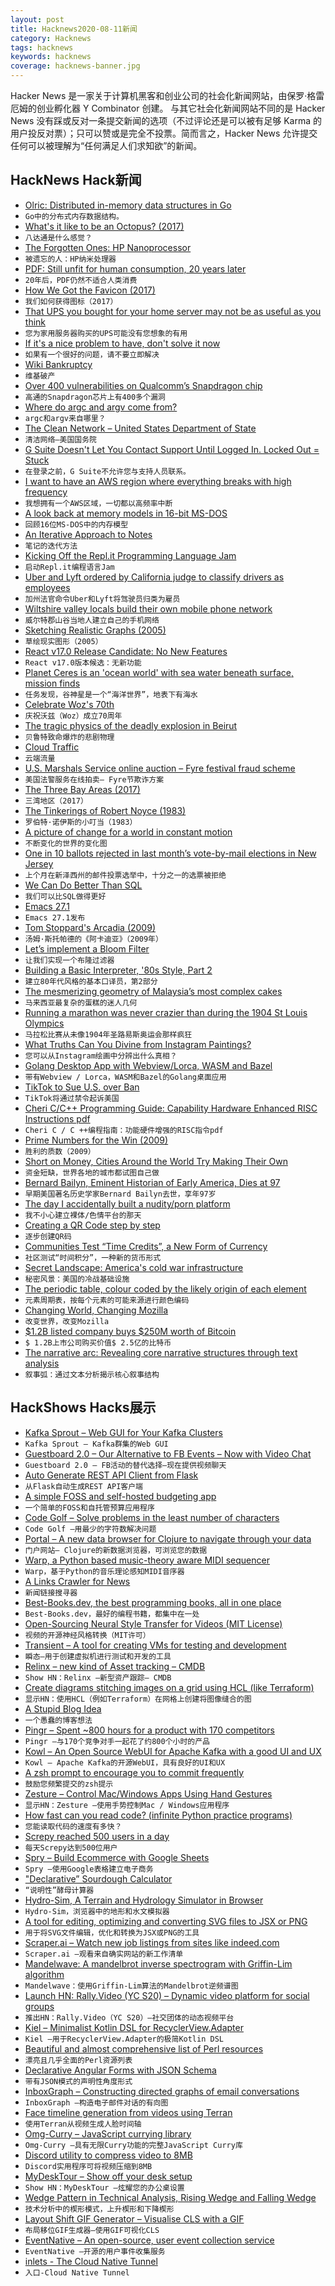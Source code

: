 ```yaml
---
layout: post
title: Hacknews2020-08-11新闻
category: Hacknews
tags: hacknews
keywords: hacknews
coverage: hacknews-banner.jpg
---
```


Hacker News 是一家关于计算机黑客和创业公司的社会化新闻网站，由保罗·格雷厄姆的创业孵化器 Y Combinator 创建。
与其它社会化新闻网站不同的是 Hacker News 没有踩或反对一条提交新闻的选项（不过评论还是可以被有足够 Karma 的用户投反对票）；只可以赞或是完全不投票。简而言之，Hacker News 允许提交任何可以被理解为“任何满足人们求知欲”的新闻。

## HackNews Hack新闻


- [Olric: Distributed in-memory data structures in Go](https://github.com/buraksezer/olric/releases/tag/v0.3.0-beta.1#=)
- `Go中的分布式内存数据结构。`
- [What's it like to be an Octopus? (2017)](https://www.lrb.co.uk/the-paper/v39/n17/amia-srinivasan/the-sucker-the-sucker)
- `八达通是什么感觉？`
- [The Forgotten Ones: HP Nanoprocessor](http://www.cpushack.com/2020/08/09/the-forgotten-ones-hp-nanoprocessor/)
- `被遗忘的人：HP纳米处理器`
- [PDF: Still unfit for human consumption, 20 years later](https://www.nngroup.com/articles/pdf-unfit-for-human-consumption/)
- `20年后，PDF仍然不适合人类消费`
- [How We Got the Favicon (2017)](https://thehistoryoftheweb.com/how-we-got-the-favicon/)
- `我们如何获得图标（2017）`
- [That UPS you bought for your home server may not be as useful as you think](https://fitzcarraldoblog.wordpress.com/2020/08/09/that-ups-you-bought-for-your-home-server-may-not-be-as-useful-as-you-think/)
- `您为家用服务器购买的UPS可能没有您想象的有用`
- [If it's a nice problem to have, don't solve it now](https://davnicwil.com/if-its-a-nice-problem-to-have-dont-solve-it-now)
- `如果有一个很好的问题，请不要立即解决`
- [Wiki Bankruptcy](https://critter.blog/2020/08/10/wiki-bankruptcy/)
- `维基破产`
- [Over 400 vulnerabilities on Qualcomm’s Snapdragon chip](https://blog.checkpoint.com/2020/08/06/achilles-small-chip-big-peril/)
- `高通的Snapdragon芯片上有400多个漏洞`
- [Where do argc and argv come from?](https://briancallahan.net/blog/20200808.html)
- `argc和argv来自哪里？`
- [The Clean Network – United States Department of State](https://www.state.gov/5g-clean-network/)
- `清洁网络–美国国务院`
- [G Suite Doesn't Let You Contact Support Until Logged In. Locked Out = Stuck](item?id=24109809)
- `在登录之前，G Suite不允许您与支持人员联系。`
- [I want to have an AWS region where everything breaks with high frequency](https://twitter.com/cperciva/status/1292260921893457920)
- `我想拥有一个AWS区域，一切都以高频率中断`
- [A look back at memory models in 16-bit MS-DOS](https://devblogs.microsoft.com/oldnewthing/20200728-00/?p=104012)
- `回顾16位MS-DOS中的内存模型`
- [An Iterative Approach to Notes](https://medium.com/@bytebase/an-iterative-approach-to-notes-f1c2a28c4d29)
- `笔记的迭代方法`
- [Kicking Off the Repl.it Programming Language Jam](https://repl.it/talk/announcements/Programming-Language-Jam-Let-the-hacking-begin/49105)
- `启动Repl.it编程语言Jam`
- [Uber and Lyft ordered by California judge to classify drivers as employees](https://www.theverge.com/2020/8/10/21362460/uber-lyft-drivers-employees-california-court-ruling)
- `加州法官命令Uber和Lyft将驾驶员归类为雇员`
- [Wiltshire valley locals build their own mobile phone network](https://www.newscabal.co.uk/wiltshire-valley-locals-build-their-own-mobile-phone-network/)
- `威尔特郡山谷当地人建立自己的手机网络`
- [Sketching Realistic Graphs (2005)](https://statmodeling.stat.columbia.edu/2005/12/26/making_realisti/)
- `草绘现实图形（2005）`
- [React v17.0 Release Candidate: No New Features](https://reactjs.org/blog/2020/08/10/react-v17-rc.html)
- `React v17.0版本候选：无新功能`
- [Planet Ceres is an 'ocean world' with sea water beneath surface, mission finds](https://www.theguardian.com/science/2020/aug/10/planet-ceres-ocean-world-sea-water-beneath-surface)
- `任务发现，谷神星是一个“海洋世界”，地表下有海水`
- [Celebrate Woz's 70th](https://www.wozbday.com)
- `庆祝沃兹（Woz）成立70周年`
- [The tragic physics of the deadly explosion in Beirut](https://www.wired.com/story/tragic-physics-deadly-explosion-beirut/)
- `贝鲁特致命爆炸的悲剧物理`
- [Cloud Traffic](https://www.tbray.org/ongoing/When/202x/2020/08/09/Service-Fabric-News)
- `云端流量`
- [U.S. Marshals Service online auction – Fyre festival fraud scheme](https://txauction.com/auctions/911/)
- `美国法警服务在线拍卖– Fyre节欺诈方案`
- [The Three Bay Areas (2017)](https://thebolditalic.com/the-three-bay-areas-b09aa2c4d727)
- `三湾地区（2017）`
- [The Tinkerings of Robert Noyce (1983)](https://www.esquire.com/news-politics/a12149389/robert-noyce-tom-wolfe/)
- `罗伯特·诺伊斯的小叮当（1983）`
- [A picture of change for a world in constant motion](https://www.nytimes.com/interactive/2020/08/07/arts/design/hokusai-fuji.html)
- `不断变化的世界的变化图`
- [One in 10 ballots rejected in last month’s vote-by-mail elections in New Jersey](https://www.njspotlight.com/2020/06/one-in-10-ballots-rejected-in-last-months-vote-by-mail-elections/)
- `上个月在新泽西州的邮件投票选举中，十分之一的选票被拒绝`
- [We Can Do Better Than SQL](https://edgedb.com/blog/we-can-do-better-than-sql/)
- `我们可以比SQL做得更好`
- [Emacs 27.1](https://lists.gnu.org/archive/html/emacs-devel/2020-08/msg00237.html)
- `Emacs 27.1发布`
- [Tom Stoppard's Arcadia (2009)](https://www.independent.co.uk/arts-entertainment/theatre-dance/features/is-tom-stoppards-arcadia-the-greatest-play-of-our-age-1688852.html)
- `汤姆·斯托帕德的《阿卡迪亚》（2009年）`
- [Let’s implement a Bloom Filter](https://onatm.dev/2020/08/10/let-s-implement-a-bloom-filter/)
- `让我们实现一个布隆过滤器`
- [Building a Basic Interpreter, '80s Style, Part 2](https://able.bio/kerrishotts/building-a-basic-interpreter-80s-style-part-2--e91250f1)
- `建立80年代风格的基本口译员，第2部分`
- [The mesmerizing geometry of Malaysia’s most complex cakes](https://www.atlasobscura.com/articles/kek-lapis-sarawak)
- `马来西亚最复杂的蛋糕的迷人几何`
- [Running a marathon was never crazier than during the 1904 St Louis Olympics](https://www.abc.net.au/news/2020-07-26/the-wildest-olympic-event-in-modern-history/12467362)
- `马拉松比赛从未像1904年圣路易斯奥运会那样疯狂`
- [What Truths Can You Divine from Instagram Paintings?](https://www.thenation.com/article/culture/painting-instagram-essay/)
- `您可以从Instagram绘画中分辨出什么真相？`
- [Golang Desktop App with Webview/Lorca, WASM and Bazel](https://maori.geek.nz/golang-desktop-app-with-webview-lorca-wasm-and-bazel-3283813bf89)
- `带有Webview / Lorca，WASM和Bazel的Golang桌面应用`
- [TikTok to Sue U.S. over Ban](https://www.npr.org/2020/08/08/900394707/tiktok-to-sue-trump-administration-over-ban-as-soon-as-tuesday)
- `TikTok将通过禁令起诉美国`
- [Cheri C/C++ Programming Guide: Capability Hardware Enhanced RISC Instructions pdf](https://www.cl.cam.ac.uk/techreports/UCAM-CL-TR-947.pdf)
- `Cheri C / C ++编程指南：功能硬件增强的RISC指令pdf`
- [Prime Numbers for the Win (2009)](https://blog.dustinkirkland.com/2009/06/prime-numbers-for-win.html)
- `胜利的质数（2009）`
- [Short on Money, Cities Around the World Try Making Their Own](https://www.bloomberg.com/news/articles/2020-08-07/a-depression-era-idea-gets-a-new-look-local-money)
- `资金短缺，世界各地的城市都试图自己做`
- [Bernard Bailyn, Eminent Historian of Early America, Dies at 97](https://www.nytimes.com/2020/08/07/books/bernard-bailyn-dead.html)
- `早期美国著名历史学家Bernard Bailyn去世，享年97岁`
- [The day I accidentally built a nudity/porn platform](https://elazzabi.com/2020/08/11/the-day-i-accidentally-built-a-nudity-porn-platform/)
- `我不小心建立裸体/色情平台的那天`
- [Creating a QR Code step by step](https://www.nayuki.io/page/creating-a-qr-code-step-by-step)
- `逐步创建QR码`
- [Communities Test “Time Credits”, a New Form of Currency](https://www.wesa.fm/post/while-investment-dollars-remain-scarce-mon-valley-communities-test-new-form-currency)
- `社区测试“时间积分”，一种新的货币形式`
- [Secret Landscape: America's cold war infrastructure](http://coldwar-c4i.net/index.html)
- `秘密风景：美国的冷战基础设施`
- [The periodic table, colour coded by the likely origin of each element](https://twitter.com/olivertlord/status/1292562140776271872)
- `元素周期表，按每个元素的可能来源进行颜色编码`
- [Changing World, Changing Mozilla](https://blog.mozilla.org/blog/2020/08/11/changing-world-changing-mozilla/)
- `改变世界，改变Mozilla`
- [$1.2B listed company buys $250M worth of Bitcoin](https://www.businesswire.com/news/home/20200811005331/en/MicroStrategy-Adopts-Bitcoin-Primary-Treasury-Reserve-Asset)
- `$ 1.2B上市公司购买价值$ 2.5亿的比特币`
- [The narrative arc: Revealing core narrative structures through text analysis](https://advances.sciencemag.org/content/6/32/eaba2196.full)
- `叙事弧：通过文本分析揭示核心叙事结构`


## HackShows Hacks展示

- [ Kafka Sprout – Web GUI for Your Kafka Clusters](https://github.com/oslabs-beta/Kafka-Sprout)
- `Kafka Sprout – Kafka群集的Web GUI`
- [ Guestboard 2.0 – Our Alternative to FB Events – Now with Video Chat](https://guestboard.co)
- `Guestboard 2.0 – FB活动的替代选择–现在提供视频聊天`
- [ Auto Generate REST API Client from Flask](https://github.com/revalo/sharp)
- `从Flask自动生成REST API客户端`
- [ A simple FOSS and self-hosted budgeting app](https://github.com/inoda/ontrack)
- `一个简单的FOSS和自托管预算应用程序`
- [ Code Golf – Solve problems in the least number of characters](https://code.golf)
- `Code Golf –用最少的字符数解决问题`
- [ Portal – A new data browser for Clojure to navigate through your data](https://djblue.github.io/portal/)
- `门户网站– Clojure的新数据浏览器，可浏览您的数据`
- [ Warp, a Python based music-theory aware MIDI sequencer](http://warpseq.com)
- `Warp，基于Python的音乐理论感知MIDI音序器`
- [ A Links Crawler for News](https://github.com/egcodes/aristotle)
- `新闻链接搜寻器`
- [ Best-Books.dev, the best programming books, all in one place](https://www.best-books.dev)
- `Best-Books.dev，最好的编程书籍，都集中在一处`
- [ Open-Sourcing Neural Style Transfer for Videos (MIT License)](https://github.com/gordicaleksa/pytorch-naive-video-nst)
- `视频的开源神经风格转换（MIT许可）`
- [ Transient – A tool for creating VMs for testing and development](https://github.com/alschwalm/transient)
- `瞬态–用于创建虚拟机进行测试和开发的工具`
- [ Relinx – new kind of Asset tracking – CMDB](https://relinx.io?ref=HN)
- `Show HN：Relinx –新型资产跟踪– CMDB`
- [ Create diagrams stitching images on a grid using HCL (like Terraform)](https://github.com/lucasepe/jumble/)
- `显示HN：使用HCL（例如Terraform）在网格上创建将图像缝合的图`
- [ A Stupid Blog Idea](https://jtbiggle.net/)
- `一个愚蠢的博客想法`
- [ Pingr – Spent ~800 hours for a product with 170 competitors](https://pingr.io)
- `Pingr –与170个竞争对手一起花了约800个小时的产品`
- [ Kowl – An Open Source WebUI for Apache Kafka with a good UI and UX](https://github.com/cloudhut/kowl)
- `Kowl – Apache Kafka的开源WebUI，具有良好的UI和UX`
- [ A zsh prompt to encourage you to commit frequently](https://github.com/devenbhooshan/zsh-git-best-practises)
- `鼓励您频繁提交的zsh提示`
- [ Zesture – Control Mac/Windows Apps Using Hand Gestures](https://zesture.app/)
- `显示HN：Zesture –使用手势控制Mac / Windows应用程序`
- [ How fast can you read code? (infinite Python practice programs)](https://trprt.io/python-practice-problems-ifs-loops-control-flow)
- `您能读取代码的速度有多快？ `
- [ Screpy reached 500 users in a day](https://screpy.com)
- `每天Screpy达到500位用户`
- [ Spry – Build Ecommerce with Google Sheets](item?id=24102564)
- `Spry –使用Google表格建立电子商务`
- [ "Declarative” Sourdough Calculator](https://www.breadfriend.com/)
- `“说明性”酵母计算器`
- [ Hydro-Sim, A Terrain and Hydrology Simulator in Browser](http://aperocky.com/hydrosim/)
- `Hydro-Sim，浏览器中的地形和水文模拟器`
- [ A tool for editing, optimizing and converting SVG files to JSX or PNG](http://www.svgviewer.dev)
- `用于将SVG文件编辑，优化和转换为JSX或PNG的工具`
- [ Scraper.ai – Watch new job listings from sites like indeed.com](https://medium.com/@scraperai/how-to-watch-job-listings-from-indeed-com-using-scraper-ai-fa7399e80a00)
- `Scraper.ai –观看来自确实网站的新工作清单`
- [ Mandelwave: A mandelbrot inverse spectrogram with Griffin-Lim algorithm](https://github.com/iRyanBell/mandelwave)
- `Mandelwave：使用Griffin-Lim算法的Mandelbrot逆频谱图`
- [Launch HN: Rally.Video (YC S20) – Dynamic video platform for social groups](item?id=24109523)
- `推出HN：Rally.Video（YC S20）–社交团体的动态视频平台`
- [ Kiel – Minimalist Kotlin DSL for RecyclerView.Adapter](https://github.com/ibrahimyilmaz/kiel)
- `Kiel –用于RecyclerView.Adapter的极简Kotlin DSL`
- [ Beautiful and almost comprehensive list of Perl resources](https://github.com/thibaultduponchelle/perlres/blob/master/README.md)
- `漂亮且几乎全面的Perl资源列表`
- [ Declarative Angular Forms with JSON Schema](https://github.com/dashjoin/json-schema-form)
- `带有JSON模式的声明性角度形式`
- [ InboxGraph – Constructing directed graphs of email conversations](https://community.wolfram.com/groups/-/m/t/2026483)
- `InboxGraph –构造电子邮件对话的有向图`
- [ Face timeline generation from videos using Terran](https://github.com/pento-group/streamlit-terran-timeline)
- `使用Terran从视频生成人脸时间轴`
- [ Omg-Curry – JavaScript currying library](https://github.com/Debdut/omg-curry)
- `Omg-Curry –具有无限Curry功能的完整JavaScript Curry库`
- [ Discord utility to compress video to 8MB](https://8mb.video/)
- `Discord实用程序可将视频压缩到8MB`
- [ MyDeskTour – Show off your desk setup](https://mydesktour.com/)
- `Show HN：MyDeskTour –炫耀您的办公桌设置`
- [ Wedge Pattern in Technical Analysis, Rising Wedge and Falling Wedge](https://www.youtube.com/watch?v=wPXHUApzurQ&t)
- `技术分析中的楔形模式，上升楔形和下降楔形`
- [ Layout Shift GIF Generator – Visualise CLS with a GIF](https://defaced.dev/tools/layout-shift-gif-generator/)
- `布局移位GIF生成器–使用GIF可视化CLS`
- [ EventNative – An open-source, user event collection service](https://github.com/ksensehq/eventnative)
- `EventNative –开源的用户事件收集服务`
- [ inlets - The Cloud Native Tunnel](https://docs.inlets.dev)
- `入口-Cloud Native Tunnel`

